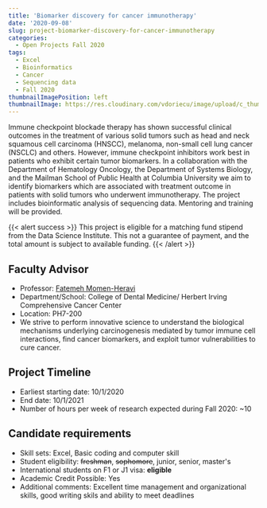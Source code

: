 ```yaml
---
title: 'Biomarker discovery for cancer immunotherapy'
date: '2020-09-08'
slug: project-biomarker-discovery-for-cancer-immunotherapy
categories:
  - Open Projects Fall 2020
tags: 
  - Excel
  - Bioinformatics
  - Cancer
  - Sequencing data
  - Fall 2020
thumbnailImagePosition: left
thumbnailImage: https://res.cloudinary.com/vdoriecu/image/upload/c_thumb,w_200,g_face/v1599745831/leukaemia_gg2udw.png
---
```

Immune checkpoint blockade therapy has shown successful clinical outcomes in the treatment of  various solid tumors such as head and neck squamous cell carcinoma (HNSCC), melanoma, non-small cell lung cancer (NSCLC) and others. However, immune checkpoint inhibitors work best in patients who exhibit certain tumor biomarkers. In a collaboration with the Department of Hematology Oncology, the Department of Systems Biology, and the Mailman School of Public Health at Columbia University we aim to identify biomarkers which are associated with treatment outcome in patients with solid tumors who underwent immunotherapy. The project includes bioinformatic analysis of sequencing data. Mentoring and training will be provided.

<!--more-->

{{< alert success >}}
This project is eligible for a matching fund stipend from the Data Science Institute. This not a guarantee of payment, and the total amount is subject to available funding.
{{< /alert >}}

## Faculty Advisor
+ Professor: [Fatemeh Momen-Heravi](http://www.heravilab.com/)
+ Department/School: College of Dental Medicine/ Herbert Irving Comprehensive Cancer Center
+ Location: PH7-200
+ We strive to perform innovative science to understand the biological mechanisms underlying carcinogenesis mediated by tumor immune cell interactions, find cancer biomarkers, and exploit tumor vulnerabilities to cure cancer.

## Project Timeline
+ Earliest starting date: 10/1/2020
+ End date: 10/1/2021
+ Number of hours per week of research expected during Fall 2020: ~10

## Candidate requirements
+ Skill sets: Excel, Basic coding and computer skill
+ Student eligibility: ~~freshman~~, ~~sophomore~~, junior, senior, master's
+ International students on F1 or J1 visa: **eligible**
+ Academic Credit Possible: Yes
+ Additional comments: Excellent time management and organizational skills, good writing skils and ability to meet deadlines

